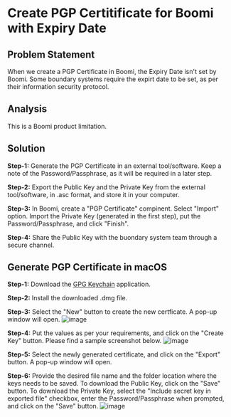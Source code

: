 # Create PGP Certitificate for Boomi with Expiry Date

## Problem Statement
When we create a PGP Certificate in Boomi, the Expiry Date isn't set by Boomi. Some boundary systems require the expirt date to be set, as per their information security protocol.

## Analysis
This is a Boomi product limitation.

## Solution
**Step-1:** Generate the PGP Certificate in an external tool/software. Keep a note of the Password/Passphrase, as it will be required in a later step.

**Step-2:** Export the Public Key and the Private Key from the external tool/software, in .asc format, and store it in your computer.

**Step-3:** In Boomi, create a "PGP Certificate" compinent. Select "Import" option. Import the Private Key (generated in the first step), put the Password/Passphrase, and click "Finish".

**Step-4:** Share the Public Key with the buondary system team through a secure channel.

## Generate PGP Certificate in macOS
**Step-1:** Download the [GPG Keychain](https://gpgtools.org/) application.

**Step-2:** Install the downloaded .dmg file.

**Step-3:** Select the "New" button to create the new certficate. A pop-up window will open.
![image](https://github.com/user-attachments/assets/5c52ef22-7713-4b4f-88e3-06d6e94c1954)

**Step-4:** Put the values as per your requirements, and click on the "Create Key" button. Please find a sample screenshot below.
![image](https://github.com/user-attachments/assets/df19ce4e-6952-4a72-b5de-0e836744b486)

**Step-5:** Select the newly generated certificate, and click on the "Export" button. A pop-up window will open.

**Step-6:** Provide the desired file name and the folder location where the keys needs to be saved. To download the Public Key, click on the "Save" button. To download the Private Key, select the "Include secret key in exported file" checkbox, enter the Password/Passphrase when prompted, and click on the "Save" button.
![image](https://github.com/user-attachments/assets/118169e3-1856-43e0-b91a-ff462350c15e)
